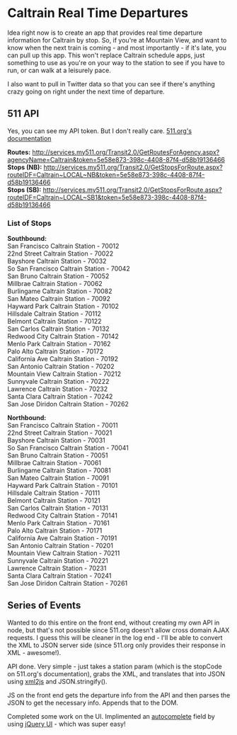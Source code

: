# Caltrain Real Time Departures

Idea right now is to create an app that provides real time departure information for Caltrain by stop. So, if you're at Mountain View, and want to know when the next train is coming - and most importantly - if it's late, you can pull up this app. This won't replace Caltrain schedule apps, just something to use as you're on your way to the station to see if you have to run, or can walk at a leisurely pace.

I also want to pull in Twitter data so that you can see if there's anything crazy going on right under the next time of departure.

## 511 API

Yes, you can see my API token. But I don't really care. [511.org's documentation](http://511.org/docs/RTT%20API%20V2.0%20Reference.pdf)

**Routes:** http://services.my511.org/Transit2.0/GetRoutesForAgency.aspx?agencyName=Caltrain&token=5e58e873-398c-4408-87f4-d58b19136466  
**Stops (NB):** http://services.my511.org/Transit2.0/GetStopsForRoute.aspx?routeIDF=Caltrain~LOCAL~NB&token=5e58e873-398c-4408-87f4-d58b19136466  
**Stops (SB):** http://services.my511.org/Transit2.0/GetStopsForRoute.aspx?routeIDF=Caltrain~LOCAL~SB1&token=5e58e873-398c-4408-87f4-d58b19136466  

### List of Stops

**Southbound:**  
San Francisco Caltrain Station - 70012  
22nd Street Caltrain Station - 70022  
Bayshore Caltrain Station - 70032  
So San Francisco Caltrain Station - 70042  
San Bruno Caltrain Station - 70052  
Millbrae Caltrain Station - 70062  
Burlingame Caltrain Station - 70082  
San Mateo Caltrain Station - 70092  
Hayward Park Caltrain Station - 70102  
Hillsdale Caltrain Station - 70112  
Belmont Caltrain Station - 70122  
San Carlos Caltrain Station - 70132  
Redwood City Caltrain Station - 70142  
Menlo Park Caltrain Station - 70162  
Palo Alto Caltrain Station - 70172  
California Ave Caltrain Station - 70192  
San Antonio Caltrain Station - 70202  
Mountain View Caltrain Station - 70212  
Sunnyvale Caltrain Station - 70222  
Lawrence Caltrain Station - 70232  
Santa Clara Caltrain Station - 70242  
San Jose Diridon Caltrain Station - 70262  

**Northbound:**  
San Francisco Caltrain Station - 70011  
22nd Street Caltrain Station - 70021  
Bayshore Caltrain Station - 70031  
So San Francisco Caltrain Station - 70041  
San Bruno Caltrain Station - 70051  
Millbrae Caltrain Station - 70061  
Burlingame Caltrain Station - 70081  
San Mateo Caltrain Station - 70091  
Hayward Park Caltrain Station - 70101  
Hillsdale Caltrain Station - 70111  
Belmont Caltrain Station - 70121  
San Carlos Caltrain Station - 70131  
Redwood City Caltrain Station - 70141  
Menlo Park Caltrain Station - 70161  
Palo Alto Caltrain Station - 70171  
California Ave Caltrain Station - 70191  
San Antonio Caltrain Station - 70201  
Mountain View Caltrain Station - 70211  
Sunnyvale Caltrain Station - 70221  
Lawrence Caltrain Station - 70231  
Santa Clara Caltrain Station - 70241  
San Jose Diridon Caltrain Station - 70261  


## Series of Events

Wanted to do this entire on the front end, without creating my own API in node, but that's not possible since 511.org doesn't allow cross domain AJAX requests. I guess this will be cleaner in the log end - I'll be able to convert the XML to JSON server side (since 511.org only provides their response in XML - awesome!).

API done. Very simple - just takes a station param (which is the stopCode on 511.org's documentation), grabs the XML, and translates that into JSON using [xml2js](https://github.com/Leonidas-from-XIV/node-xml2js) and JSON.stringify().

JS on the front end gets the departure info from the API and then parses the JSON to get the necessary info. Appends that to the DOM.

Completed some work on the UI. Implimented an [autocomplete](http://api.jqueryui.com/autocomplete/) field by using [jQuery UI](http://api.jqueryui.com/) - which was super easy!